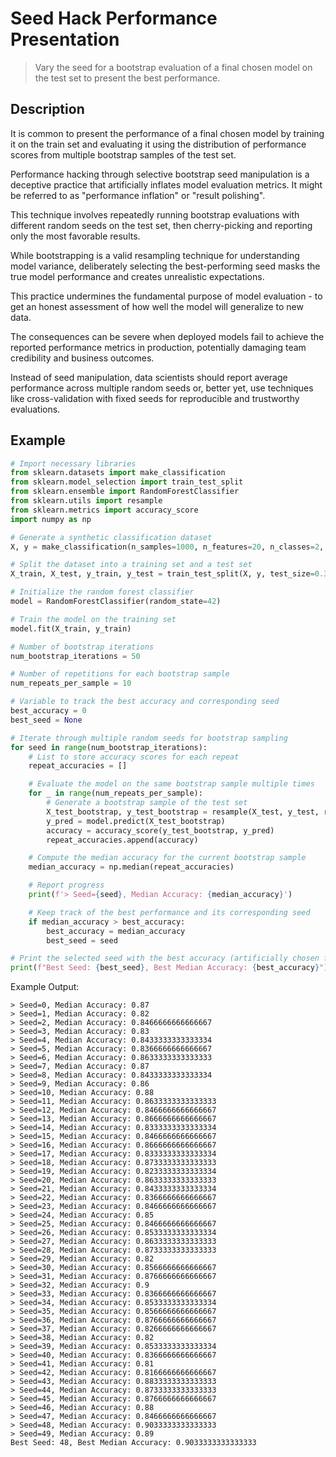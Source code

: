 # Seed Hack Performance Presentation

> Vary the seed for a bootstrap evaluation of a final chosen model on the test set to present the best performance.

## Description

It is common to present the performance of a final chosen model by training it on the train set and evaluating it using the distribution of performance scores from multiple bootstrap samples of the test set.

Performance hacking through selective bootstrap seed manipulation is a deceptive practice that artificially inflates model evaluation metrics. It might be referred to as "performance inflation" or "result polishing".

This technique involves repeatedly running bootstrap evaluations with different random seeds on the test set, then cherry-picking and reporting only the most favorable results.

While bootstrapping is a valid resampling technique for understanding model variance, deliberately selecting the best-performing seed masks the true model performance and creates unrealistic expectations.

This practice undermines the fundamental purpose of model evaluation - to get an honest assessment of how well the model will generalize to new data.

The consequences can be severe when deployed models fail to achieve the reported performance metrics in production, potentially damaging team credibility and business outcomes.

Instead of seed manipulation, data scientists should report average performance across multiple random seeds or, better yet, use techniques like cross-validation with fixed seeds for reproducible and trustworthy evaluations.

## Example

```python
# Import necessary libraries
from sklearn.datasets import make_classification
from sklearn.model_selection import train_test_split
from sklearn.ensemble import RandomForestClassifier
from sklearn.utils import resample
from sklearn.metrics import accuracy_score
import numpy as np

# Generate a synthetic classification dataset
X, y = make_classification(n_samples=1000, n_features=20, n_classes=2, random_state=42)

# Split the dataset into a training set and a test set
X_train, X_test, y_train, y_test = train_test_split(X, y, test_size=0.3, random_state=42)

# Initialize the random forest classifier
model = RandomForestClassifier(random_state=42)

# Train the model on the training set
model.fit(X_train, y_train)

# Number of bootstrap iterations
num_bootstrap_iterations = 50

# Number of repetitions for each bootstrap sample
num_repeats_per_sample = 10

# Variable to track the best accuracy and corresponding seed
best_accuracy = 0
best_seed = None

# Iterate through multiple random seeds for bootstrap sampling
for seed in range(num_bootstrap_iterations):
    # List to store accuracy scores for each repeat
    repeat_accuracies = []

    # Evaluate the model on the same bootstrap sample multiple times
    for _ in range(num_repeats_per_sample):
        # Generate a bootstrap sample of the test set
        X_test_bootstrap, y_test_bootstrap = resample(X_test, y_test, random_state=seed)
        y_pred = model.predict(X_test_bootstrap)
        accuracy = accuracy_score(y_test_bootstrap, y_pred)
        repeat_accuracies.append(accuracy)

    # Compute the median accuracy for the current bootstrap sample
    median_accuracy = np.median(repeat_accuracies)

    # Report progress
    print(f'> Seed={seed}, Median Accuracy: {median_accuracy}')

    # Keep track of the best performance and its corresponding seed
    if median_accuracy > best_accuracy:
        best_accuracy = median_accuracy
        best_seed = seed

# Print the selected seed with the best accuracy (artificially chosen for presentation)
print(f"Best Seed: {best_seed}, Best Median Accuracy: {best_accuracy}")
```

Example Output:

```text
> Seed=0, Median Accuracy: 0.87
> Seed=1, Median Accuracy: 0.82
> Seed=2, Median Accuracy: 0.8466666666666667
> Seed=3, Median Accuracy: 0.83
> Seed=4, Median Accuracy: 0.8433333333333334
> Seed=5, Median Accuracy: 0.8366666666666667
> Seed=6, Median Accuracy: 0.8633333333333333
> Seed=7, Median Accuracy: 0.87
> Seed=8, Median Accuracy: 0.8433333333333334
> Seed=9, Median Accuracy: 0.86
> Seed=10, Median Accuracy: 0.88
> Seed=11, Median Accuracy: 0.8633333333333333
> Seed=12, Median Accuracy: 0.8466666666666667
> Seed=13, Median Accuracy: 0.8666666666666667
> Seed=14, Median Accuracy: 0.8333333333333334
> Seed=15, Median Accuracy: 0.8466666666666667
> Seed=16, Median Accuracy: 0.8666666666666667
> Seed=17, Median Accuracy: 0.8333333333333334
> Seed=18, Median Accuracy: 0.8733333333333333
> Seed=19, Median Accuracy: 0.8233333333333334
> Seed=20, Median Accuracy: 0.8633333333333333
> Seed=21, Median Accuracy: 0.8433333333333334
> Seed=22, Median Accuracy: 0.8366666666666667
> Seed=23, Median Accuracy: 0.8466666666666667
> Seed=24, Median Accuracy: 0.85
> Seed=25, Median Accuracy: 0.8466666666666667
> Seed=26, Median Accuracy: 0.8533333333333334
> Seed=27, Median Accuracy: 0.8633333333333333
> Seed=28, Median Accuracy: 0.8733333333333333
> Seed=29, Median Accuracy: 0.82
> Seed=30, Median Accuracy: 0.8566666666666667
> Seed=31, Median Accuracy: 0.8766666666666667
> Seed=32, Median Accuracy: 0.9
> Seed=33, Median Accuracy: 0.8366666666666667
> Seed=34, Median Accuracy: 0.8533333333333334
> Seed=35, Median Accuracy: 0.8566666666666667
> Seed=36, Median Accuracy: 0.8766666666666667
> Seed=37, Median Accuracy: 0.8266666666666667
> Seed=38, Median Accuracy: 0.82
> Seed=39, Median Accuracy: 0.8533333333333334
> Seed=40, Median Accuracy: 0.8366666666666667
> Seed=41, Median Accuracy: 0.81
> Seed=42, Median Accuracy: 0.8166666666666667
> Seed=43, Median Accuracy: 0.8833333333333333
> Seed=44, Median Accuracy: 0.8733333333333333
> Seed=45, Median Accuracy: 0.8766666666666667
> Seed=46, Median Accuracy: 0.88
> Seed=47, Median Accuracy: 0.8466666666666667
> Seed=48, Median Accuracy: 0.9033333333333333
> Seed=49, Median Accuracy: 0.89
Best Seed: 48, Best Median Accuracy: 0.9033333333333333
```